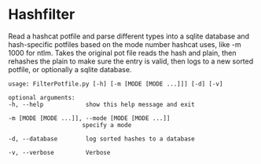 # Hashfilter
Read a hashcat potfile and parse different types into a sqlite database and hash-specific potfiles based on the mode number hashcat uses, like -m 1000 for ntlm. Takes the original pot file reads the hash and plain, then rehashes the plain to make sure the entry is valid, then logs to a new sorted potfile, or optionally a sqlite database.


    usage: FilterPotfile.py [-h] [-m [MODE [MODE ...]]] [-d] [-v]

    optional arguments:
    -h, --help            show this help message and exit
    
    -m [MODE [MODE ...]], --mode [MODE [MODE ...]]
                         specify a mode
                         
    -d, --database        log sorted hashes to a database
    
    -v, --verbose         Verbose
    

